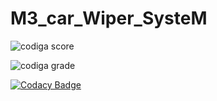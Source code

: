 # M3_car_Wiper_SysteM

![codiga score](https://api.codiga.io/project/33471/score/svg)

![codiga grade](https://api.codiga.io/project/33471/status/svg)

[![Codacy Badge](https://app.codacy.com/project/badge/Grade/7fec187ab88844cea14d452d4addfda3)](https://www.codacy.com/gh/DARSHANA1812/M3_car_Wiper_SysteM/dashboard?utm_source=github.com&amp;utm_medium=referral&amp;utm_content=DARSHANA1812/M3_car_Wiper_SysteM&amp;utm_campaign=Badge_Grade)
